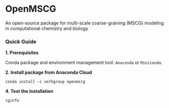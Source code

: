 # OpenMSCG

An open-source package for multi-scale coarse-graining (MSCG) modeling in computational chemistry and biology




### Quick Guide

**1. Prerequisites**

Conda package and environment management tool: `Anaconda` or `Miniconda`.

**2. Install package from Anaconda Cloud**

```
conda install -c vothgroup openmscg
```

**4. Test the installation**

```
cginfo
```


